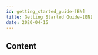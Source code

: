 ```yaml
---
id: getting_started_guide-[EN]
title: Getting Started Guide-[EN]
date: 2020-04-15
---
```


## Content

